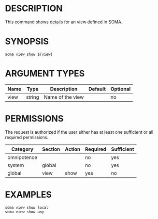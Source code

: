 # DESCRIPTION

This command shows details for an view defined in SOMA.

# SYNOPSIS

```
soma view show ${view}
```

# ARGUMENT TYPES

Name | Type |     Description   | Default | Optional
 --- |  --- | ----------------- | ------- | --------
view | string | Name of the view | | no

# PERMISSIONS

The request is authorized if the user either has at least one
sufficient or all required permissions.

Category | Section | Action | Required | Sufficient
 ------- | ------- | ------ | -------- | ----------
omnipotence | | | no | yes
system | global | | no | yes
global | view | show | yes | no

# EXAMPLES

```
soma view show local
soma view show any
```
